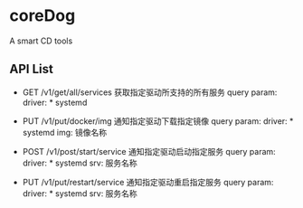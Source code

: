 # coreDog
A smart CD tools

## API List

* GET /v1/get/all/services 获取指定驱动所支持的所有服务
    query param: 
    driver:
        * systemd

* PUT /v1/put/docker/img 通知指定驱动下载指定镜像
    query param: 
    driver:
        * systemd
    img: 镜像名称

* POST /v1/post/start/service 通知指定驱动启动指定服务
    query param: 
    driver:
        * systemd
    srv: 服务名称

* PUT /v1/put/restart/service 通知指定驱动重启指定服务
    query param: 
    driver:
        * systemd
    srv: 服务名称